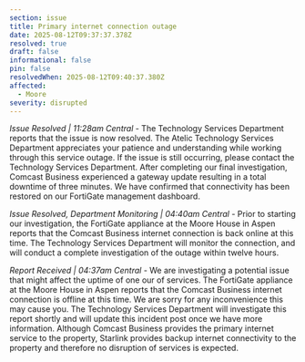 ```yaml
---
section: issue
title: Primary internet connection outage
date: 2025-08-12T09:37:37.378Z
resolved: true
draft: false
informational: false
pin: false
resolvedWhen: 2025-08-12T09:40:37.380Z
affected:
  - Moore
severity: disrupted
---
```

*Issue Resolved | 11:28am Central* - The Technology Services Department reports that the issue is now resolved. The Atelic Technology Services Department appreciates your patience and understanding while working through this service outage. If the issue is still occurring, please contact the Technology Services Department. After completing our final investigation, Comcast Business experienced a gateway update resulting in a total downtime of three minutes. We have confirmed that connectivity has been restored on our FortiGate management dashboard.

*Issue Resolved, Department Monitoring | 04:40am Central* - Prior to starting our investigation, the FortiGate appliance at the Moore House in Aspen reports that the Comcast Business internet connection is back online at this time. The Technology Services Department will monitor the connection, and will conduct a complete investigation of the outage within twelve hours.

*Report Received | 04:37am Central* - We are investigating a potential issue that might affect the uptime of one our of services. The FortiGate appliance at the Moore House in Aspen reports that the Comcast Business internet connection is offline at this time. We are sorry for any inconvenience this may cause you. The Technology Services Department will investigate this report shortly and will update this incident post once we have more information. Although Comcast Business provides the primary internet service to the property, Starlink provides backup internet connectivity to the property and therefore no disruption of services is expected.